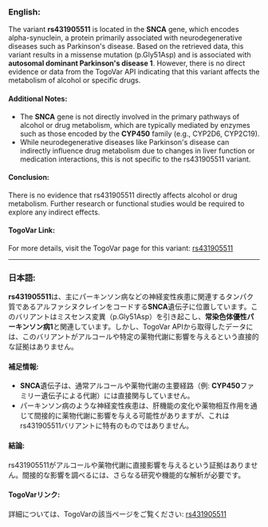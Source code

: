 ### English:
The variant **rs431905511** is located in the **SNCA** gene, which encodes alpha-synuclein, a protein primarily associated with neurodegenerative diseases such as Parkinson's disease. Based on the retrieved data, this variant results in a missense mutation (p.Gly51Asp) and is associated with **autosomal dominant Parkinson's disease 1**. However, there is no direct evidence or data from the TogoVar API indicating that this variant affects the metabolism of alcohol or specific drugs.

#### Additional Notes:
- The **SNCA** gene is not directly involved in the primary pathways of alcohol or drug metabolism, which are typically mediated by enzymes such as those encoded by the **CYP450** family (e.g., CYP2D6, CYP2C19).
- While neurodegenerative diseases like Parkinson's disease can indirectly influence drug metabolism due to changes in liver function or medication interactions, this is not specific to the rs431905511 variant.

#### Conclusion:
There is no evidence that rs431905511 directly affects alcohol or drug metabolism. Further research or functional studies would be required to explore any indirect effects.

#### TogoVar Link:
For more details, visit the TogoVar page for this variant: [rs431905511](https://identifiers.org/dbsnp/rs431905511)

---

### 日本語:
**rs431905511**は、主にパーキンソン病などの神経変性疾患に関連するタンパク質であるアルファシヌクレインをコードする**SNCA**遺伝子に位置しています。このバリアントはミスセンス変異（p.Gly51Asp）を引き起こし、**常染色体優性パーキンソン病1**と関連しています。しかし、TogoVar APIから取得したデータには、このバリアントがアルコールや特定の薬物代謝に影響を与えるという直接的な証拠はありません。

#### 補足情報:
- **SNCA**遺伝子は、通常アルコールや薬物代謝の主要経路（例: **CYP450**ファミリー遺伝子による代謝）には直接関与していません。
- パーキンソン病のような神経変性疾患は、肝機能の変化や薬物相互作用を通じて間接的に薬物代謝に影響を与える可能性がありますが、これはrs431905511バリアントに特有のものではありません。

#### 結論:
rs431905511がアルコールや薬物代謝に直接影響を与えるという証拠はありません。間接的な影響を調べるには、さらなる研究や機能的な解析が必要です。

#### TogoVarリンク:
詳細については、TogoVarの該当ページをご覧ください: [rs431905511](https://identifiers.org/dbsnp/rs431905511)